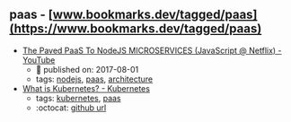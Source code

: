 paas - [www.bookmarks.dev/tagged/paas](https://www.bookmarks.dev/tagged/paas) 
---
* [The Paved PaaS To NodeJS MICROSERVICES (JavaScript @ Netflix) - YouTube](https://www.youtube.com/watch?v=QcNqfvMeWow)
    * :calendar: published on: 2017-08-01
    * tags: [nodejs](../tags/nodejs.md), [paas](../tags/paas.md), [architecture](../tags/architecture.md)
* [What is Kubernetes? - Kubernetes](https://kubernetes.io/docs/concepts/overview/what-is-kubernetes/)
    * tags: [kubernetes](../tags/kubernetes.md), [paas](../tags/paas.md)
    * :octocat: [github url](https://github.com/kubernetes/kubernetes)
